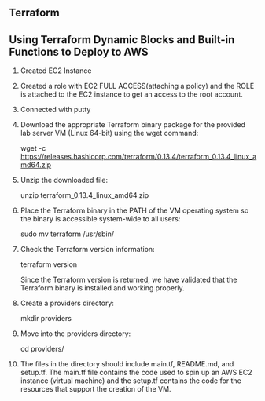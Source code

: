 ## Terraform

## Using Terraform Dynamic Blocks and Built-in Functions to Deploy to AWS

1. Created EC2 Instance

2. Created a role with EC2 FULL ACCESS(attaching a policy) and the ROLE is attached to the EC2   instance to get an access to the root account.

3. Connected with putty

4. Download the appropriate Terraform binary package for the provided lab server VM (Linux   64-bit) using the wget command:
     
     wget -c https://releases.hashicorp.com/terraform/0.13.4/terraform_0.13.4_linux_amd64.zip

5. Unzip the downloaded file:
     
     unzip terraform_0.13.4_linux_amd64.zip

6. Place the Terraform binary in the PATH of the VM operating system so the binary is accessible system-wide to all users:
     
     sudo mv terraform /usr/sbin/

7. Check the Terraform version information:
     
     terraform version

     Since the Terraform version is returned, we have validated that the Terraform binary is installed and working properly.

8. Create a providers directory:
     
     mkdir providers

9. Move into the providers directory:
     
     cd providers/

10. The files in the directory should include main.tf, README.md, and setup.tf. The main.tf file contains the code used to spin up an AWS EC2 instance (virtual machine) and the setup.tf contains the code for the resources that support the creation of the VM.

